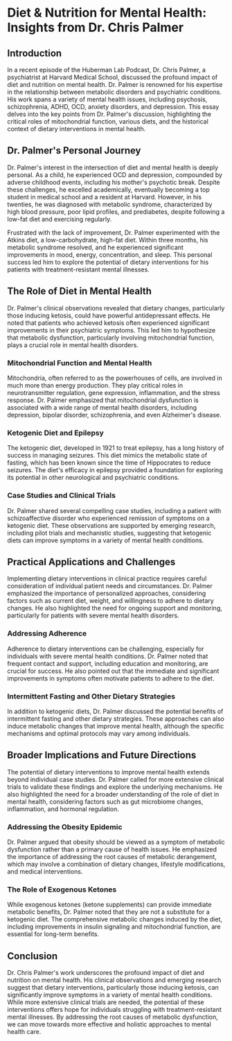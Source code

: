 # Diet & Nutrition for Mental Health: Insights from Dr. Chris Palmer

## Introduction

In a recent episode of the Huberman Lab Podcast, Dr. Chris Palmer, a psychiatrist at Harvard Medical School, discussed the profound impact of diet and nutrition on mental health. Dr. Palmer is renowned for his expertise in the relationship between metabolic disorders and psychiatric conditions. His work spans a variety of mental health issues, including psychosis, schizophrenia, ADHD, OCD, anxiety disorders, and depression. This essay delves into the key points from Dr. Palmer's discussion, highlighting the critical roles of mitochondrial function, various diets, and the historical context of dietary interventions in mental health.

## Dr. Palmer's Personal Journey

Dr. Palmer's interest in the intersection of diet and mental health is deeply personal. As a child, he experienced OCD and depression, compounded by adverse childhood events, including his mother's psychotic break. Despite these challenges, he excelled academically, eventually becoming a top student in medical school and a resident at Harvard. However, in his twenties, he was diagnosed with metabolic syndrome, characterized by high blood pressure, poor lipid profiles, and prediabetes, despite following a low-fat diet and exercising regularly.

Frustrated with the lack of improvement, Dr. Palmer experimented with the Atkins diet, a low-carbohydrate, high-fat diet. Within three months, his metabolic syndrome resolved, and he experienced significant improvements in mood, energy, concentration, and sleep. This personal success led him to explore the potential of dietary interventions for his patients with treatment-resistant mental illnesses.

## The Role of Diet in Mental Health

Dr. Palmer's clinical observations revealed that dietary changes, particularly those inducing ketosis, could have powerful antidepressant effects. He noted that patients who achieved ketosis often experienced significant improvements in their psychiatric symptoms. This led him to hypothesize that metabolic dysfunction, particularly involving mitochondrial function, plays a crucial role in mental health disorders.

### Mitochondrial Function and Mental Health

Mitochondria, often referred to as the powerhouses of cells, are involved in much more than energy production. They play critical roles in neurotransmitter regulation, gene expression, inflammation, and the stress response. Dr. Palmer emphasized that mitochondrial dysfunction is associated with a wide range of mental health disorders, including depression, bipolar disorder, schizophrenia, and even Alzheimer's disease.

### Ketogenic Diet and Epilepsy

The ketogenic diet, developed in 1921 to treat epilepsy, has a long history of success in managing seizures. This diet mimics the metabolic state of fasting, which has been known since the time of Hippocrates to reduce seizures. The diet's efficacy in epilepsy provided a foundation for exploring its potential in other neurological and psychiatric conditions.

### Case Studies and Clinical Trials

Dr. Palmer shared several compelling case studies, including a patient with schizoaffective disorder who experienced remission of symptoms on a ketogenic diet. These observations are supported by emerging research, including pilot trials and mechanistic studies, suggesting that ketogenic diets can improve symptoms in a variety of mental health conditions.

## Practical Applications and Challenges

Implementing dietary interventions in clinical practice requires careful consideration of individual patient needs and circumstances. Dr. Palmer emphasized the importance of personalized approaches, considering factors such as current diet, weight, and willingness to adhere to dietary changes. He also highlighted the need for ongoing support and monitoring, particularly for patients with severe mental health disorders.

### Addressing Adherence

Adherence to dietary interventions can be challenging, especially for individuals with severe mental health conditions. Dr. Palmer noted that frequent contact and support, including education and monitoring, are crucial for success. He also pointed out that the immediate and significant improvements in symptoms often motivate patients to adhere to the diet.

### Intermittent Fasting and Other Dietary Strategies

In addition to ketogenic diets, Dr. Palmer discussed the potential benefits of intermittent fasting and other dietary strategies. These approaches can also induce metabolic changes that improve mental health, although the specific mechanisms and optimal protocols may vary among individuals.

## Broader Implications and Future Directions

The potential of dietary interventions to improve mental health extends beyond individual case studies. Dr. Palmer called for more extensive clinical trials to validate these findings and explore the underlying mechanisms. He also highlighted the need for a broader understanding of the role of diet in mental health, considering factors such as gut microbiome changes, inflammation, and hormonal regulation.

### Addressing the Obesity Epidemic

Dr. Palmer argued that obesity should be viewed as a symptom of metabolic dysfunction rather than a primary cause of health issues. He emphasized the importance of addressing the root causes of metabolic derangement, which may involve a combination of dietary changes, lifestyle modifications, and medical interventions.

### The Role of Exogenous Ketones

While exogenous ketones (ketone supplements) can provide immediate metabolic benefits, Dr. Palmer noted that they are not a substitute for a ketogenic diet. The comprehensive metabolic changes induced by the diet, including improvements in insulin signaling and mitochondrial function, are essential for long-term benefits.

## Conclusion

Dr. Chris Palmer's work underscores the profound impact of diet and nutrition on mental health. His clinical observations and emerging research suggest that dietary interventions, particularly those inducing ketosis, can significantly improve symptoms in a variety of mental health conditions. While more extensive clinical trials are needed, the potential of these interventions offers hope for individuals struggling with treatment-resistant mental illnesses. By addressing the root causes of metabolic dysfunction, we can move towards more effective and holistic approaches to mental health care.